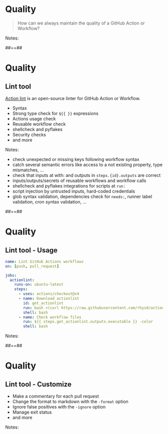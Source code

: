 <!-- .slide: class="with-code" -->

# Quality

> How can we always maintain the quality of a GitHub Action or Workflow?

Notes:

##==##

<!-- .slide: class="with-code" -->

# Quality

## Lint tool

[Action lint](https://rhysd.github.io/actionlint/) is an open-source linter for GitHub Action or Workflow.

- Syntax  
- Strong type check for `${{ }}` expressions
- Actions usage check
- Reusable workflow check
- shellcheck and pyflakes
- Security checks
- and more
<!-- .element: class="list-fragment" -->

Notes:

- check unexpected or missing keys following workflow syntax
- catch several semantic errors like access to a not existing property, type mismatches, ...
- check that inputs at with: and outputs in `steps.{id}.outputs` are correct
- inputs/outputs/secrets of reusable workflows and workflow calls
- shellcheck and pyflakes integrations for scripts at `run:`
- script injection by untrusted inputs, hard-coded credentials
- glob syntax validation, dependencies check for `needs:`, runner label validation, cron syntax validation, ...

##==##

<!-- .slide: class="with-code" -->

# Quality

## Lint tool - Usage 

```yaml [9-12|13-15]
name: Lint GitHub Actions workflows
on: [push, pull_request]

jobs:
  actionlint:
    runs-on: ubuntu-latest
    steps:
      - uses: actions/checkout@v4
      - name: Download actionlint
        id: get_actionlint
        run: bash <(curl https://raw.githubusercontent.com/rhysd/actionlint/main/scripts/download-actionlint.bash)
        shell: bash
      - name: Check workflow files
        run: ${{ steps.get_actionlint.outputs.executable }} -color
        shell: bash
```

Notes:

##==##

<!-- .slide: class="with-code" -->

# Quality

## Lint tool - Customize

- Make a commentary for each pull request
- Change the format to markdown with the `-format` option 
- Ignore false positives with the `-ignore` option 
- Manage exit status 
- and more
<!-- .element: class="list-fragment" -->

Notes:

